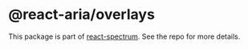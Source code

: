 # @react-aria/overlays

This package is part of [react-spectrum](https://github.com/watheia/rsp-kit). See the repo for more details.
